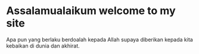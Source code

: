 # Assalamualaikum welcome to my site 

Apa pun yang berlaku berdoalah kepada Allah supaya diberikan kepada kita kebaikan di dunia dan akhirat.
